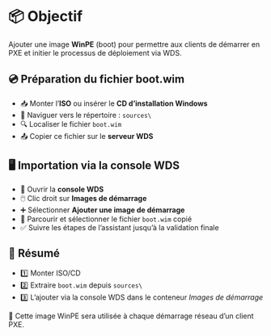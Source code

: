 # 📦 **Objectif**

Ajouter une image **WinPE** (boot) pour permettre aux clients de démarrer en PXE et initier le processus de déploiement via WDS.



## 💿 **Préparation du fichier boot.wim**

- 📥 Monter l’**ISO** ou insérer le **CD d’installation Windows**
- 📁 Naviguer vers le répertoire : `sources\`
- 🔍 Localiser le fichier `boot.wim`
- 📤 Copier ce fichier sur le **serveur WDS**



## 🖥️ **Importation via la console WDS**

- 📂 Ouvrir la **console WDS**
- 🖱️ Clic droit sur **Images de démarrage**
- ➕ Sélectionner **Ajouter une image de démarrage**
- 📎 Parcourir et sélectionner le fichier `boot.wim` copié
- ✅ Suivre les étapes de l’assistant jusqu’à la validation finale



## 📌 **Résumé**

- 1️⃣ Monter ISO/CD
- 2️⃣ Extraire `boot.wim` depuis `sources\`
- 3️⃣ L’ajouter via la console WDS dans le conteneur *Images de démarrage*

🔁 Cette image WinPE sera utilisée à chaque démarrage réseau d’un client PXE.
